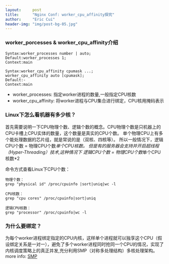 ```yaml
---
layout:     post
title:      "Nginx Conf: worker_cpu_affinity探究"
author:     "Eric Cui"
header-img: "img/post-bg-05.jpg"
---
```

### worker_porcesses & worker_cpu_affinity介绍
```
Syntax:worker_processes number | auto;
Default:worker_processes 1;
Context:main

Syntax:worker_cpu_affinity cpumask ...;
worker_cpu_affinity auto [cpumask];
Default:-
Context:main
```
* worker_processes: 指定worker进程的数量,一般指定CPU核数
* worker_cpu_affinity: 将worker进程与CPU集合进行绑定，CPU核用掩码表示

### Linux下怎么看机器有多少核？
首先需要说明一下CPU物理个数、逻辑个数的概念。CPU物理个数是只机器上的CPU卡槽上CPU实体的数量，这个数量是真实的CPU个数。
单个物理CPU上有多个能处理数据的芯片组，就是常说的是（双核、四核等）。
所以一般情况下，逻辑CPU个数 = 物理CPU个数*单个CPU核数。
但是有的服务器会支持并开启超线程（Hyper-Threading）技术,这种情况下 逻辑CPU个数 = 物理CPU个数*单个CPU核数*2

命令方式查看Linux下CPU个数：
```
物理个数：
grep "physical id" /proc/cpuinfo |sort|uniq|wc -l

CPU核数：
grep "cpu cores" /proc/cpuinfo|sort|uniq

逻辑CPU核数：
grep "processor" /proc/cpuinfo|wc -l

```

### 为什么要绑定？
为每个worker进程绑定指定的CPU内核，这样单个进程就可以独享这个CPU（假设绑定关系是一对一），避免了多个worker进程同时抢同一个CPU的情况，实现了
内核调度策略上的真正并发,充分利用SMP（对称多处理结构）多核处理架构。
more info: [SMP](http://www-31.ibm.com/support/techdocs/cn/faqhtmlfaq/2511084C28000.htm)
